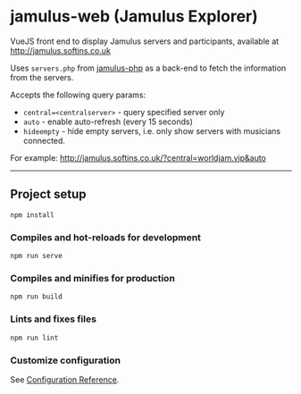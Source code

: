 # jamulus-web (Jamulus Explorer)

VueJS front end to display Jamulus servers and participants,
available at http://jamulus.softins.co.uk

Uses `servers.php` from [jamulus-php](https://github.com/softins/jamulus-php)
as a back-end to fetch the information from the servers.

Accepts the following query params:

- `central=<centralserver>` - query specified server only
- `auto` - enable auto-refresh (every 15 seconds)
- `hideempty` - hide empty servers, i.e. only show servers with musicians connected.

For example: http://jamulus.softins.co.uk/?central=worldjam.vip&auto

---

## Project setup
```
npm install
```

### Compiles and hot-reloads for development
```
npm run serve
```

### Compiles and minifies for production
```
npm run build
```

### Lints and fixes files
```
npm run lint
```

### Customize configuration
See [Configuration Reference](https://cli.vuejs.org/config/).
